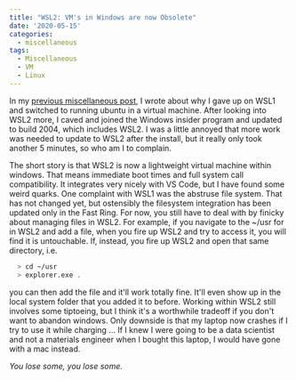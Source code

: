 ```yaml
---
title: "WSL2: VM's in Windows are now Obsolete"
date: '2020-05-15'
categories:
  - miscellaneous
tags:
  - Miscellaneous
  - VM
  - Linux
---
```


In my [previous miscellaneous post](https://jthaller.github.io/blog/miscellaneous/VM_v_DB/), I wrote about why I gave up on WSL1 and switched to running ubuntu in a virtual machine. After looking into WSL2 more, I caved and joined the Windows insider program and updated to build 2004, which includes WSL2. I was a little annoyed that more work was needed to update to WSL2 after the install, but it really only took another 5 minutes, so who am I to complain. 

The short story is that WSL2 is now a lightweight virtual machine within windows. That means immediate boot times and full system call compatibility. It integrates very nicely with VS Code, but I have found some weird quarks. One complaint with WSL1 was the abstruse file system. That has not changed yet, but ostensibly the filesystem integration has been updated only in the Fast Ring. For now, you still have to deal with by finicky about managing files in WSL2. For example, if you navigate to the ~/usr for in WSL2 and add a file, when you fire up WSL2 and try to access it, you will find it is untouchable. If, instead, you fire up WSL2 and open that same directory, i.e.

```bash
  > cd ~/usr
  > explorer.exe .
```

you can then add the file and it'll work totally fine. It'll even show up in the local system folder that you added it to before. Working within WSL2 still involves some tiptoeing, but I think it's a worthwhile tradeoff if you don't want to abandon windows. Only downside is that my laptop now crashes if I try to use it while charging ... If I knew I were going to be a data scientist and not a materials engineer when I bought this laptop, I would have gone with a mac instead.

*You lose some, you lose some.*

